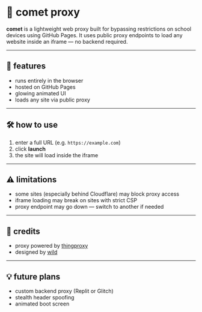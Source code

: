 # 🌠 comet proxy

**comet** is a lightweight web proxy built for bypassing restrictions on school devices using GitHub Pages. It uses public proxy endpoints to load any website inside an iframe — no backend required.

---

## 🚀 features

- runs entirely in the browser
- hosted on GitHub Pages
- glowing animated UI
- loads any site via public proxy

---

## 🛠 how to use

1. enter a full URL (e.g. `https://example.com`)
2. click **launch**
3. the site will load inside the iframe

---

## ⚠️ limitations

- some sites (especially behind Cloudflare) may block proxy access
- iframe loading may break on sites with strict CSP
- proxy endpoint may go down — switch to another if needed

---

## 🔧 credits

- proxy powered by [thingproxy](https://thingproxy.freeboard.io/)
- designed by [wild](https://github.com/thewildanimatoralt2)

---

## 💡 future plans

- custom backend proxy (Replit or Glitch)
- stealth header spoofing
- animated boot screen
